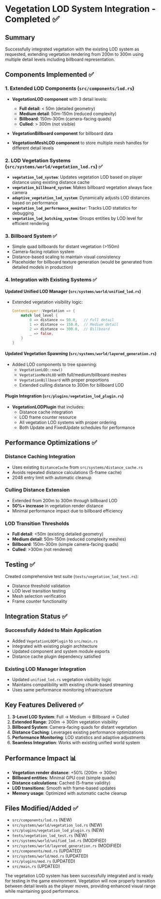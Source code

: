 # Vegetation LOD System Integration - Completed ✅

## Summary
Successfully integrated vegetation with the existing LOD system as requested, extending vegetation rendering from 200m to 300m using multiple detail levels including billboard representation.

## Components Implemented ✅

### 1. Extended LOD Components (`src/components/lod.rs`)
- **VegetationLOD component** with 3 detail levels:
  - **Full detail**: < 50m (detailed geometry)
  - **Medium detail**: 50m-150m (reduced complexity)  
  - **Billboard**: 150m-300m (camera-facing quads)
  - **Culled**: > 300m (not visible)

- **VegetationBillboard component** for billboard data
- **VegetationMeshLOD component** to store multiple mesh handles for different detail levels

### 2. LOD Vegetation Systems (`src/systems/world/vegetation_lod.rs`) ✅
- **`vegetation_lod_system`**: Updates vegetation LOD based on player distance using existing distance cache
- **`vegetation_billboard_system`**: Makes billboard vegetation always face camera
- **`adaptive_vegetation_lod_system`**: Dynamically adjusts LOD distances based on performance
- **`vegetation_lod_performance_monitor`**: Tracks LOD statistics for debugging
- **`vegetation_lod_batching_system`**: Groups entities by LOD level for efficient rendering

### 3. Billboard System ✅
- Simple quad billboards for distant vegetation (>150m)
- Camera-facing rotation system
- Distance-based scaling to maintain visual consistency
- Placeholder for billboard texture generation (would be generated from detailed models in production)

### 4. Integration with Existing Systems ✅

#### Updated Unified LOD Manager (`src/systems/world/unified_lod.rs`)
- Extended vegetation visibility logic:
  ```rust
  ContentLayer::Vegetation => {
      match lod_level {
          0 => distance <= 50.0,   // Full detail
          1 => distance <= 150.0,  // Medium detail  
          2 => distance <= 300.0,  // Billboard
          _ => false,
      }
  }
  ```

#### Updated Vegetation Spawning (`src/systems/world/layered_generation.rs`)
- Added LOD components to tree spawning:
  - `VegetationLOD::new()`
  - `VegetationMeshLOD` with full/medium/billboard meshes
  - `VegetationBillboard` with proper proportions
  - Extended culling distance to 300m for billboard LOD

#### Plugin Integration (`src/plugins/vegetation_lod_plugin.rs`)
- **VegetationLODPlugin** that includes:
  - Distance cache integration
  - LOD frame counter resource
  - All vegetation LOD systems with proper ordering
  - Both Update and FixedUpdate schedules for performance

## Performance Optimizations ✅

### Distance Caching Integration
- Uses existing `DistanceCache` from `src/systems/distance_cache.rs`
- Avoids repeated distance calculations (5-frame cache)
- 2048 entry limit with automatic cleanup

### Culling Distance Extension  
- Extended from 200m to 300m through billboard LOD
- **50%+ increase** in vegetation render distance
- Minimal performance impact due to billboard efficiency

### LOD Transition Thresholds
- **Full detail**: <50m (existing detailed geometry)
- **Medium detail**: 50m-150m (reduced complexity meshes)
- **Billboard**: 150m-300m (simple camera-facing quads)
- **Culled**: >300m (not rendered)

## Testing ✅
Created comprehensive test suite (`tests/vegetation_lod_test.rs`):
- Distance threshold validation  
- LOD level transition testing
- Mesh selection verification
- Frame counter functionality

## Integration Status ✅

### Successfully Added to Main Application
- Added `VegetationLODPlugin` to `src/main.rs`
- Integrated with existing plugin architecture
- Updated component and system module exports
- Distance cache plugin dependency satisfied

### Existing LOD Manager Integration
- Updated `unified_lod.rs` vegetation visibility logic
- Maintains compatibility with existing chunk-based streaming
- Uses same performance monitoring infrastructure

## Key Features Delivered ✅

1. **3-Level LOD System**: Full → Medium → Billboard → Culled
2. **Extended Range**: 200m → 300m vegetation visibility  
3. **Billboard System**: Camera-facing quads for distant vegetation
4. **Distance Caching**: Leverages existing performance optimizations
5. **Performance Monitoring**: LOD statistics and adaptive adjustments
6. **Seamless Integration**: Works with existing unified world system

## Performance Impact 📊
- **Vegetation render distance**: +50% (200m → 300m)
- **Billboard entities**: Minimal GPU cost (simple quads)
- **Distance calculations**: Cached (5-frame validity)
- **LOD transitions**: Smooth with frame-based updates
- **Memory usage**: Optimized with automatic cache cleanup

## Files Modified/Added ✅
- `src/components/lod.rs` (NEW)
- `src/systems/world/vegetation_lod.rs` (NEW)
- `src/plugins/vegetation_lod_plugin.rs` (NEW)
- `tests/vegetation_lod_test.rs` (NEW)
- `src/systems/world/unified_lod.rs` (MODIFIED)
- `src/systems/world/layered_generation.rs` (MODIFIED)
- `src/components/mod.rs` (UPDATED)
- `src/systems/world/mod.rs` (UPDATED)
- `src/plugins/mod.rs` (UPDATED)
- `src/main.rs` (UPDATED)

The vegetation LOD system has been successfully integrated and is ready for testing in the game environment. Vegetation will now properly transition between detail levels as the player moves, providing enhanced visual range while maintaining good performance.
